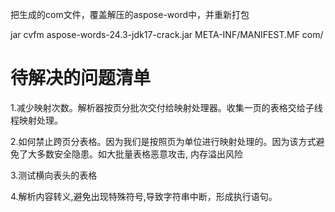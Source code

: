 把生成的com文件，覆盖解压的aspose-word中，并重新打包

jar cvfm aspose-words-24.3-jdk17-crack.jar META-INF/MANIFEST.MF com/

# 待解决的问题清单
1.减少映射次数。解析器按页分批次交付给映射处理器。收集一页的表格交给子线程映射处理。

2.如何禁止跨页分表格。因为我们是按照页为单位进行映射处理的。因为该方式避免了大多数安全隐患。如大批量表格恶意攻击, 内存溢出风险

3.测试横向表头的表格

4.解析内容转义,避免出现特殊符号,导致字符串中断，形成执行语句。
